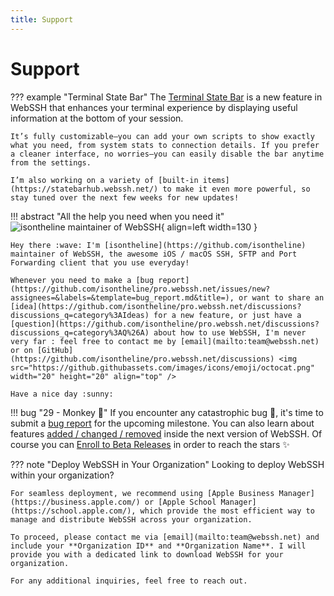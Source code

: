 ```yaml
---
title: Support
---
```


# Support

??? example "Terminal State Bar"
    The [Terminal State Bar](/documentation/terminal-state-bar/) is a new feature in WebSSH that enhances your terminal experience by displaying useful information at the bottom of your session. 
    
    It’s fully customizable—you can add your own scripts to show exactly what you need, from system stats to connection details. If you prefer a cleaner interface, no worries—you can easily disable the bar anytime from the settings. 
    
    I’m also working on a variety of [built-in items](https://statebarhub.webssh.net/) to make it even more powerful, so stay tuned over the next few weeks for new updates!

!!! abstract "All the help you need when you need it"
    ![isontheline maintainer of WebSSH](https://avatars.githubusercontent.com/u/44212923?v=4){ align=left width=130 }

    Hey there :wave: I'm [isontheline](https://github.com/isontheline) maintainer of WebSSH, the awesome iOS / macOS SSH, SFTP and Port Forwarding client that you use everyday!

    Whenever you need to make a [bug report](https://github.com/isontheline/pro.webssh.net/issues/new?assignees=&labels=&template=bug_report.md&title=), or want to share an [idea](https://github.com/isontheline/pro.webssh.net/discussions?discussions_q=category%3AIdeas) for a new feature, or just have a [question](https://github.com/isontheline/pro.webssh.net/discussions?discussions_q=category%3AQ%26A) about how to use WebSSH, I'm never very far : feel free to contact me by [email](mailto:team@webssh.net) or on [GitHub](https://github.com/isontheline/pro.webssh.net/discussions) <img src="https://github.githubassets.com/images/icons/emoji/octocat.png" width="20" height="20" align="top" />

    Have a nice day :sunny:

!!! bug "29 - Monkey :monkey:"
    If you encounter any catastrophic bug :bug:, it's time to submit a [bug report](https://github.com/isontheline/pro.webssh.net/issues/new?assignees=&labels=&template=bug_report.md&title=) for the upcoming milestone.
    You can also learn about features [added / changed / removed](/documentation/changelog/29/) inside the next version of WebSSH.
    Of course you can [Enroll to Beta Releases](/documentation/becoming-external-tester/) in order to reach the stars :sparkles:

??? note "Deploy WebSSH in Your Organization"
    Looking to deploy WebSSH within your organization? 

    For seamless deployment, we recommend using [Apple Business Manager](https://business.apple.com/) or [Apple School Manager](https://school.apple.com/), which provide the most efficient way to manage and distribute WebSSH across your organization.

    To proceed, please contact me via [email](mailto:team@webssh.net) and include your **Organization ID** and **Organization Name**. I will provide you with a dedicated link to download WebSSH for your organization.

    For any additional inquiries, feel free to reach out.